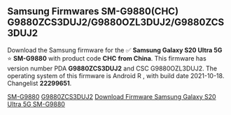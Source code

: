 <h2>Samsung Firmwares SM-G9880(CHC) G9880ZCS3DUJ2/G9880OZL3DUJ2/G9880ZCS3DUJ2</h2>
Download the Samsung firmware for the ✅ <strong>Samsung Galaxy S20 Ultra 5G </strong> ⭐ <strong>SM-G9880</strong> with product code <strong>CHC</strong> <strong> from China</strong>. This firmware has version number PDA <strong>G9880ZCS3DUJ2</strong> and CSC G9880OZL3DUJ2. The operating system of this firmware is Android R , with build date 2021-10-18. Changelist <strong>22299651</strong>.


[SM-G9880](https://samfirm.shop/samsung/model/SM-G9880)
[G9880ZCS3DUJ2](https://samfirm.shop/samsung/pda/G9880ZCS3DUJ2)
[Download Firmware Samsung Galaxy S20 Ultra 5G SM-G9880](https://samfirm.shop/samsung/firmware/465883)
